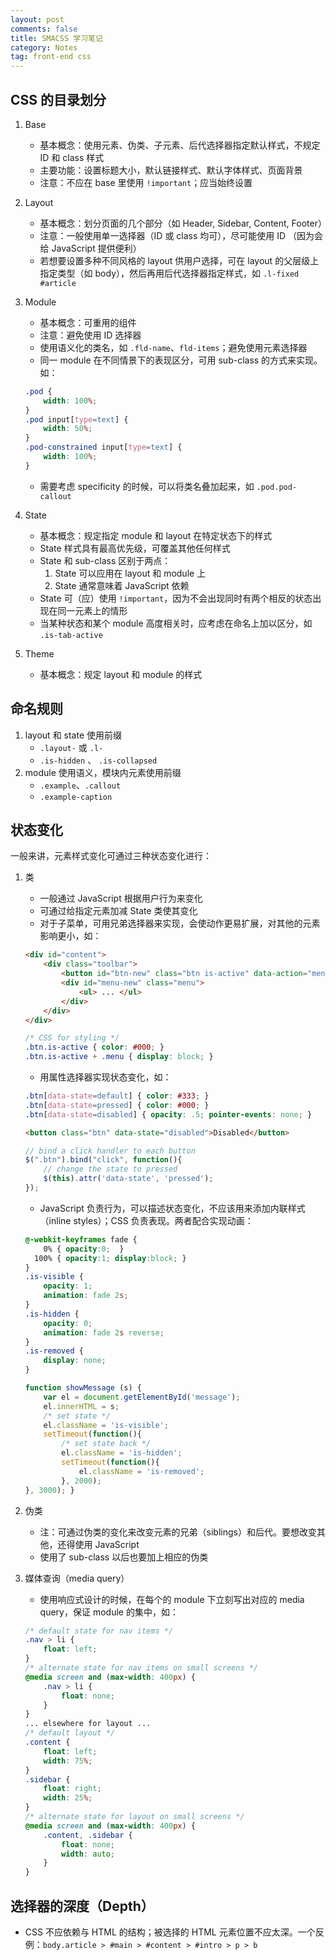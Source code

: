 ```yaml
---
layout: post
comments: false
title: SMACSS 学习笔记
category: Notes
tag: front-end css
---
```


## CSS 的目录划分

1. Base
    - 基本概念：使用元素、伪类、子元素、后代选择器指定默认样式，不规定 ID 和 class 样式
    - 主要功能：设置标题大小，默认链接样式、默认字体样式、页面背景
    - 注意：不应在 base 里使用 `!important`；应当始终设置
2. Layout
    - 基本概念：划分页面的几个部分（如 Header, Sidebar, Content, Footer）
    - 注意：一般使用单一选择器（ID 或 class 均可），尽可能使用 ID （因为会给 JavaScript 提供便利）
    - 若想要设置多种不同风格的 layout 供用户选择，可在 layout 的父层级上指定类型（如 body），然后再用后代选择器指定样式，如 `.l-fixed #article`
3. Module
    - 基本概念：可重用的组件
    - 注意：避免使用 ID 选择器
    - 使用语义化的类名，如 `.fld-name`、`fld-items`；避免使用元素选择器
    - 同一 module 在不同情景下的表现区分，可用 sub-class 的方式来实现。如：

    ```css
    .pod {
        width: 100%;
    }
    .pod input[type=text] {
        width: 50%;
    }
    .pod-constrained input[type=text] {
        width: 100%;
    }
    ```
    - 需要考虑 specificity 的时候，可以将类名叠加起来，如 `.pod.pod-callout`
4. State
    - 基本概念：规定指定 module 和 layout 在特定状态下的样式
    - State 样式具有最高优先级，可覆盖其他任何样式
    - State 和 sub-class 区别于两点：
        1. State 可以应用在 layout 和 module 上
        2. State 通常意味着 JavaScript 依赖
    - State 可（应）使用 `!important`，因为不会出现同时有两个相反的状态出现在同一元素上的情形
    - 当某种状态和某个 module 高度相关时，应考虑在命名上加以区分，如 `.is-tab-active`
5. Theme
    - 基本概念：规定 layout 和 module 的样式

## 命名规则

1. layout 和 state 使用前缀
    - `.layout-` 或 `.l-`
    - `.is-hidden` 、 `.is-collapsed`
2. module 使用语义，模块内元素使用前缀
    - `.example`、`.callout`
    - `.example-caption`

## 状态变化

一般来讲，元素样式变化可通过三种状态变化进行：

1. 类
    - 一般通过 JavaScript 根据用户行为来变化
    - 可通过给指定元素加减 State 类使其变化
    - 对于子菜单，可用兄弟选择器来实现，会使动作更易扩展，对其他的元素影响更小，如：

    ```html
    <div id="content">
        <div class="toolbar">
            <button id="btn-new" class="btn is-active" data-action="menu">New</button>
            <div id="menu-new" class="menu">
                <ul> ... </ul>
            </div>
        </div>
    </div>
    ```

    ```css
    /* CSS for styling */
    .btn.is-active { color: #000; }
    .btn.is-active + .menu { display: block; }
    ```
    - 用属性选择器实现状态变化，如：

    ```css
    .btn[data-state=default] { color: #333; }
    .btn[data-state=pressed] { color: #000; }
    .btn[data-state=disabled] { opacity: .5; pointer-events: none; }
    ```

    ```html
    <button class="btn" data-state="disabled">Disabled</button>
    ```

    ```javascript
    // bind a click handler to each button
    $(".btn").bind("click", function(){
        // change the state to pressed
        $(this).attr('data-state', 'pressed');
    });
    ```
    - JavaScript 负责行为，可以描述状态变化，不应该用来添加内联样式（inline styles）；CSS 负责表现。两者配合实现动画：

    ```css
    @-webkit-keyframes fade {
        0% { opacity:0;  }
      100% { opacity:1; display:block; }
    }
    .is-visible {
        opacity: 1;
        animation: fade 2s;
    }
    .is-hidden {
        opacity: 0;
        animation: fade 2s reverse;
    }
    .is-removed {
        display: none;
    }
    ```

    ```javascript
    function showMessage (s) {
        var el = document.getElementById('message');
        el.innerHTML = s;
        /* set state */
        el.className = 'is-visible';
        setTimeout(function(){
            /* set state back */
            el.className = 'is-hidden';
            setTimeout(function(){
                el.className = 'is-removed';
            }, 2000);
    }, 3000); }
    ```
2. 伪类
    - 注：可通过伪类的变化来改变元素的兄弟（siblings）和后代。要想改变其他，还得使用 JavaScript
    - 使用了 sub-class 以后也要加上相应的伪类
3. 媒体查询（media query）
    - 使用响应式设计的时候，在每个的 module 下立刻写出对应的 media query，保证 module 的集中，如：

    ```css
    /* default state for nav items */
    .nav > li {
        float: left;
    }
    /* alternate state for nav items on small screens */
    @media screen and (max-width: 400px) {
        .nav > li {
            float: none;
        }
    }
    ... elsewhere for layout ...
    /* default layout */
    .content {
        float: left;
        width: 75%;
    }
    .sidebar {
        float: right;
        width: 25%;
    }
    /* alternate state for layout on small screens */
    @media screen and (max-width: 400px) {
        .content, .sidebar {
            float: none;
            width: auto;
        }
    }
    ```

## 选择器的深度（Depth）

- CSS 不应依赖与 HTML 的结构；被选择的 HTML 元素位置不应太深。一个反例：`body.article > #main > #content > #intro > p > b `

